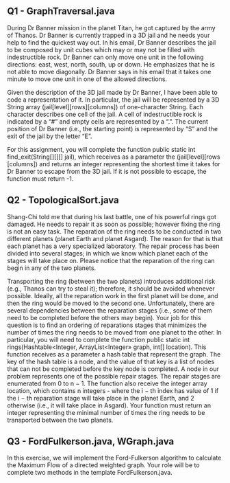 ## Q1 - GraphTraversal.java 

During Dr Banner mission in the planet Titan, he got captured by the army of Thanos. Dr Banner is currently trapped in a 3D jail and he needs your help to find the quickest way out. In his email, Dr Banner describes the jail to be composed by unit cubes which may or may not be filled with indestructible rock. Dr Banner can only move one unit in the following directions: east, west, north, south, up or down. He emphasizes that he is not able to move diagonally. Dr Banner says in his email that it takes one minute to move one unit in one of the allowed directions.

Given the description of the 3D jail made by Dr Banner, I have been able to code a representation of it. In particular, the jail will be represented by a 3D String array (jail[level][rows][columns]) of one-character String. Each character describes one cell of the jail. A cell of indestructible rock is indicated by a “#” and empty cells are represented by a “.”. The current position of Dr Banner (i.e., the starting point) is represented by “S” and the exit of the jail by the letter “E”.

For this assignment, you will complete the function public static int find_exit(String[][][] jail), which receives as a parameter the (jail[level][rows [columns]) and returns an integer representing the shortest time it takes for Dr Banner to escape from the 3D jail. If it is not possible to escape, the function must return -1.

## Q2 - TopologicalSort.java

Shang-Chi told me that during his last battle, one of his powerful rings got damaged. He needs to repair it as soon as possible; however fixing the ring is not an easy task. The reparation of the ring needs to be conducted in two different planets (planet Earth and planet Asgard). The reason for that is that each planet has a very specialized laboratory. The repair process has been divided into several stages; in which we know which planet each of the stages will take place on. Please notice that the reparation of the ring can begin in any of the two planets.

Transporting the ring (between the two planets) introduces additional risk (e.g., Thanos can try to steal it); therefore, it should be avoided whenever possible. Ideally, all the reparation work in the first planet will be done, and then the ring would be moved to the second one. Unfortunately, there are several dependencies between the reparation stages (i.e., some of them need to be completed before the others may begin). Your job for this question is to find an ordering of reparations stages that minimizes the number of times the ring needs to be moved from one planet to the other. In particular, you will need to complete the function public static int rings(Hashtable<Integer, ArrayList<Integer» graph, int[] location). This function receives as a parameter a hash table that represent the graph. The key of the hash table is a node, and the value of that key is a list of nodes that can not be completed before the key node is completed. A node in our problem represents one of the possible repair stages. The repair stages are enumerated from 0 to n − 1. The function also receive the integer array location, which contains n integers - where the i − th index has value of 1 if the i − th reparation stage will take place in the planet Earth, and 2 otherwise (i.e., it will take place in Asgard). Your function must return an integer representing the minimal number of times the ring needs to be transported between the two planets.

## Q3 - FordFulkerson.java, WGraph.java

In this exercise, we will implement the Ford-Fulkerson algorithm to calculate the Maximum Flow of a directed weighted graph. Your role will be to complete two methods in the template FordFulkerson.java.
